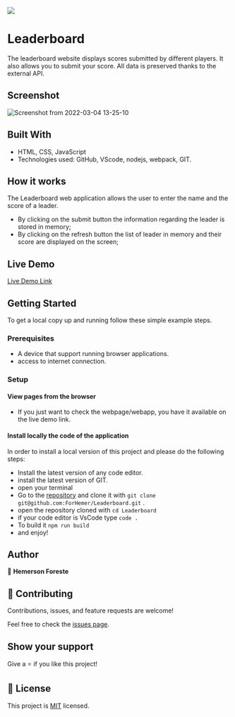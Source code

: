 ![](https://img.shields.io/badge/Microverse-blueviolet)

# Leaderboard
The leaderboard website displays scores submitted by different players. It also allows you to submit your score. All data is preserved thanks to the external API.

## Screenshot


![Screenshot from 2022-03-04 13-25-10](https://user-images.githubusercontent.com/88809610/156822543-61382741-c4da-4bee-963c-0dee39f2ba68.png)

## Built With

- HTML, CSS, JavaScript
- Technologies used: GitHub, VScode, nodejs, webpack, GIT.



## How it works

The Leaderboard web application allows the user to enter the name and the score of a leader.
* By clicking on the submit button the information regarding the leader is stored in memory;
* By clicking on the refresh button the list of leader in memory and their score are displayed on the screen;



## Live Demo

[Live Demo Link](https://forhemer.github.io/Leaderboard/)


## Getting Started

To get a local copy up and running follow these simple example steps.

### Prerequisites

- A device that support running browser applications.
- access to internet connection.


### Setup

#### View pages from the browser

- If you just want to check the webpage/webapp, you have it available on the live demo link.

#### Install locally the code of the application

In order to install a local version of this project and please do the following steps:
- Install the latest version of any code editor.
- install the latest version of GIT.
- open your terminal
- Go to the [repository](https://github.com/ForHemer/Leaderboard)  and clone it with `git clone git@github.com:ForHemer/Leaderboard.git` .
- open the repository cloned with `cd Leaderboard`
- if your code editor is VsCode type `code .`
- To build it `npm run build`
- and enjoy!


## Author


👤 **Hemerson Foreste**



## 🤝 Contributing

Contributions, issues, and feature requests are welcome!

Feel free to check the [issues page](https://github.com/ForHemer/Leaderboard/issues).

## Show your support

Give a ⭐️ if you like this project!

## 📝 License

This project is [MIT](LICENCE.md) licensed.
